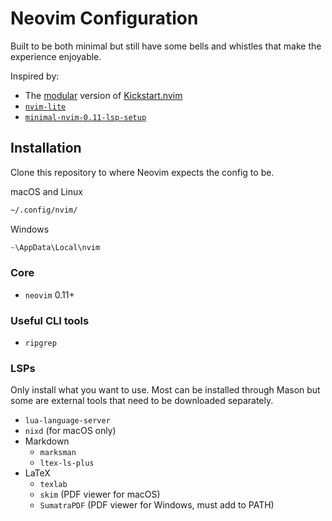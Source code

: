 # Neovim Configuration

Built to be both minimal but still have some bells and whistles that make the experience enjoyable.

Inspired by:
- The [modular](https://github.com/dam9000/kickstart-modular.nvim/tree/master) version of [Kickstart.nvim](https://github.com/nvim-lua/kickstart.nvim)
- [`nvim-lite`](https://github.com/radleylewis/nvim-lite)
- [`minimal-nvim-0.11-lsp-setup`](https://github.com/mplusp/minimal-nvim-0.11-lsp-setup/tree/main)

## Installation

Clone this repository to where Neovim expects the config to be.

macOS and Linux
```zsh
~/.config/nvim/
```

Windows
```powershell
~\AppData\Local\nvim
```

### Core

- `neovim` 0.11+

### Useful CLI tools

- `ripgrep`

### LSPs

Only install what you want to use. Most can be installed through Mason but some are external tools that need to be downloaded separately.

- `lua-language-server`
- `nixd` (for macOS only)
- Markdown
    - `marksman`
    - `ltex-ls-plus`
- LaTeX
    - `texlab`
    - `skim` (PDF viewer for macOS)
    - `SumatraPDF` (PDF viewer for Windows, must add to PATH)
